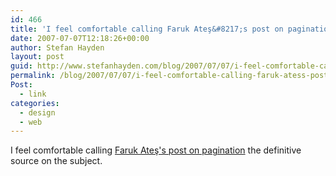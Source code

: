 ```yaml
---
id: 466
title: 'I feel comfortable calling Faruk Ateş&#8217;s post on pagination the definitive source on the subject.'
date: 2007-07-07T12:18:26+00:00
author: Stefan Hayden
layout: post
guid: http://www.stefanhayden.com/blog/2007/07/07/i-feel-comfortable-calling-faruk-atess-post-on-pagination-the-definitive-source-on-the-subject/
permalink: /blog/2007/07/07/i-feel-comfortable-calling-faruk-atess-post-on-pagination-the-definitive-source-on-the-subject/
Post:
  - link
categories:
  - design
  - web
---
```

I feel comfortable calling <a href="http://kurafire.net/log/archive/2007/06/22/pagination-101">Faruk Ateş's post on pagination</a> the definitive source on the subject. 